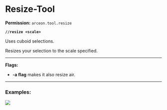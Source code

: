 # Resize-Tool

**Permission:** `arceon.tool.resize`

**`//resize <scale>`**

Uses cuboid selections.

Resizes your selection to the scale specified.

***

**Flags:**

* **-a flag** makes it also resize air.

***

### **Examples:**

![](https://i.imgur.com/RkYW02u.gif)
